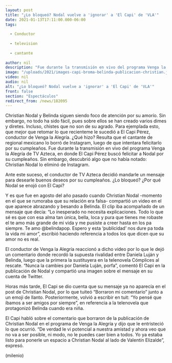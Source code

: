 ```yaml
---
layout: post
title: "¿Lo bloqueó? Nodal vuelve a 'ignorar' a 'El Capi' de 'VLA'"
date: 2021-01-13T17:11:00.000-06:00
tags:
  
  - Conductor
  
  - television
  
  - cantante
  
author: nil
description: "Fue durante la transmisión en vivo del programa Venga la Alegría de TV Azteca, en donde El Capi Pérez buscó felicitar a Nodal por su cumpleaños. Sin embargo, descubrió algo que no había notado: Christian Nodal lo eliminó de Instagram. "
image: "/uploads/2021/images-capi-broma-belinda-publicacion-christian.jpg"
video: nil
audio: nil
alt: "¿Lo bloqueó? Nodal vuelve a 'ignorar' a 'El Capi' de 'VLA'"
front: false
section: "Espectáculos"
redirect_from: /news/182095
---
```


Christian Nodal y Belinda siguen siendo foco de atención por su amorío. Sin embargo, no todo ha sido fácil, pues sobre ellos se han creado varios dimes y diretes. Incluso, chistes que no son de su agrado. Para ejemplada esto, que mejor que retomar lo que recienteme le sucedió a El Capi Pérez, conductor de Venga la Alegría. ¿Qué hizo? Resulta que el cantante de regional mexicano lo borró de Instagram, luego de que intentara felicitarlo por su cumpleaños. Fue durante la transmisión en vivo del programa Venga la Alegría de TV Azteca, en donde El Capi Pérez buscó felicitar a Nodal por su cumpleaños. Sin embargo, descubrió algo que no había notado: Christian Nodal lo eliminó de Instagram. 

Ante este suceso, el conductor de TV Azteca decidió mandarle un mensaje para desearle buenos deseos por su cumpleaños. ¿Lo bloqueó? ¿Por qué Nodal se enojó con El Capi? 

Y es que fue en agosto del año pasado cuando Christian Nodal -momento en el que se rumoraba que su relación era falsa- compartió un video en el que aparece abrazando y besando a Belinda. El clip iba acompañado de un mensaje que decía:  “Lo inesperado no necesita explicaciones. Todo lo que sé es que con esa alma tan única, bella, loca y pura que tienes me robaste el te amo más grande de mi vida y me pusiste a creer hasta en los pa siempre. Te amo @belindapop. Espero y esta ‘publicidad’ nos dure pa toda la vida mi amor”, escribió haciendo referencia a todos los que dicen que su amor no es real.  

El conductor de Venga la Alegría reaccionó a dicho video por lo que le dejó un comentario donde recordó la supuesta rivalidad entre Daniela Luján y Belinda, luego que la primera la sustituyera en la telenovela Cómplices al rescate.  “Nunca la cambies por Daniela Luján, porfa”, comentó El Capi en la publicación de Nodal y compartió una imagen sobre el mensaje en su cuenta de Twitter.  

Horas más tarde, El Capi se dio cuenta que su mensaje ya no aparecía en el post de Christian Nodal, por lo que tuiteó “Borraron mi comentario” junto a un emoji de llanto. Posteriormente, volvió a escribir en tuit: “Yo pensé que íbamos a ser amigos por siempre”, en referencia a la telenovela que protagonizó Belinda cuando era niña.  

El Capi habló sobre el comentario que borraron de la publicación de Christian Nodal en el programa de Venga la Alegría y dijo que le entristeció lo que ocurrió.  “De verdad le vi potencial a nuestra amistad y ahora veo que no va a ser posible, ni modo, no le puedes caer bien a todos. Yo ya estaba listo para ponerle un espacio a Christian Nodal al lado de Valentín Elizalde”, expresó. ​

(milenio)
